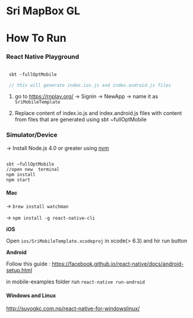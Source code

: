 # Sri MapBox GL




# How To Run

### React Native Playground

```scala

 sbt ~fullOptMobile

 // this will generate index.ios.js and index.android.js files

```

1) go to https://rnplay.org/ ->  Signin  -> NewApp -> name it as `SriMobileTemplate`

2) Replace content of index.io.js and index.android.js files with content from files that are generated using sbt ~fullOptMobile

### Simulator/Device

-> Install Node.js 4.0 or greater using [nvm](https://github.com/creationix/nvm#installation)

```

sbt ~fullOptMobile
//open new  terminal
npm install
npm start
```

#### Mac

-> `brew install watchman`

-> `npm install -g react-native-cli`

**iOS**

Open  `ios/SriMobileTemplate.xcodeproj` in xcode(> 6.3) and hir run button

**Android**

Follow this guide : https://facebook.github.io/react-native/docs/android-setup.html

in mobile-examples folder run `react-native run-android`

#### Windows and Linux

http://suyogkc.com.np/react-native-for-windowslinux/
